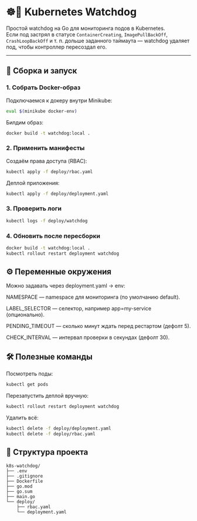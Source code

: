 # ☸️🐶 Kubernetes Watchdog

Простой watchdog на Go для мониторинга подов в Kubernetes.  
Если под застрял в статусе `ContainerCreating`, `ImagePullBackOff`, `CrashLoopBackOff` и т. п. дольше заданного таймаута — watchdog удаляет под, чтобы контроллер пересоздал его.

---

## 🚀 Сборка и запуск

### 1. Собрать Docker-образ
Подключаемся к докеру внутри Minikube:
```bash
eval $(minikube docker-env)
```

Билдим образ:
```bash
docker build -t watchdog:local .
```

### 2. Применить манифесты
Создаём права доступа (RBAC):
```bash
kubectl apply -f deploy/rbac.yaml
```

Деплой приложения:
```bash
kubectl apply -f deploy/deployment.yaml
```

### 3. Проверить логи
```bash
kubectl logs -f deploy/watchdog
```

### 4. Обновить после пересборки
```bash
docker build -t watchdog:local .
kubectl rollout restart deployment watchdog
```

## ⚙️ Переменные окружения

Можно задавать через deployment.yaml → env:

NAMESPACE — namespace для мониторинга (по умолчанию default).

LABEL_SELECTOR — селектор, например app=my-service (опционально).

PENDING_TIMEOUT — сколько минут ждать перед рестартом (дефолт 5).

CHECK_INTERVAL — интервал проверки в секундах (дефолт 30).

## 🛠️ Полезные команды
Посмотреть поды:
```bash
kubectl get pods
```

Перезапустить деплой вручную:
```bash
kubectl rollout restart deployment watchdog
```

Удалить всё:
```bash
kubectl delete -f deploy/deployment.yaml
kubectl delete -f deploy/rbac.yaml
```


## 📂 Структура проекта
```
k8s-watchdog/
├── .env
├── .gitignore
├── Dockerfile
├── go.mod
├── go.sum
├── main.go
└── deploy/
    ├── rbac.yaml
    └── deployment.yaml
```






